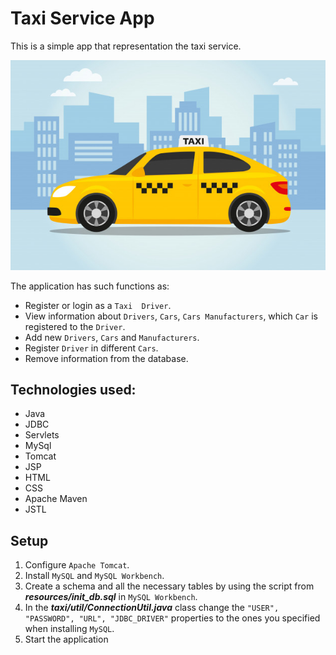 # Taxi Service App
This is a simple app 
that representation the taxi service.

![img](taxi.jpg)

The application has such functions as: 
- Register or login as a ``Taxi 
Driver``.
- View information 
about ``Drivers``, ``Cars``, 
``Cars Manufacturers``, which ``Car`` 
  is registered to 
  the ``Driver``.
- Add new ``Drivers``, ``Cars`` and 
``Manufacturers``.
- Register ``Driver`` in different ``Cars``.
- Remove information from the database. 

## Technologies used:
- Java
- JDBC
- Servlets
- MySql
- Tomcat
- JSP
- HTML
- CSS
- Apache Maven
- JSTL

## Setup
1. Configure ``Apache Tomcat``.
2. Install ``MySQL`` and ``MySQL Workbench``.
3. Create a schema and all the necessary tables by using the script from ***resources/init_db.sql*** in ``MySQL Workbench``.
4. In the ***taxi/util/ConnectionUtil.java*** class change the ``"USER", "PASSWORD", "URL", "JDBC_DRIVER"`` properties to 
   the ones you specified when installing ``MySQL``. 
5. Start the application
